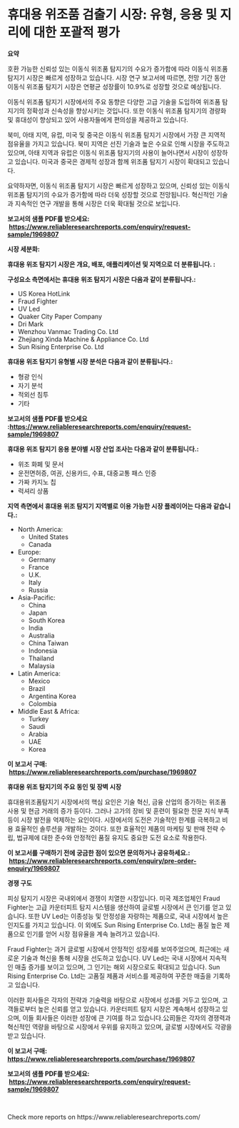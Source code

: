 <p><h1>휴대용 위조품 검출기 시장: 유형, 응용 및 지리에 대한 포괄적 평가</h1></p><p><strong>요약</strong></p>
<p><p>호환 가능한 신뢰성 있는 이동식 위조품 탐지기의 수요가 증가함에 따라 이동식 위조품 탐지기 시장은 빠르게 성장하고 있습니다. 시장 연구 보고서에 따르면, 전망 기간 동안 이동식 위조품 탐지기 시장은 연평균 성장률이 10.9%로 성장할 것으로 예상됩니다.</p><p>이동식 위조품 탐지기 시장에서의 주요 동향은 다양한 고급 기술을 도입하여 위조품 탐지기의 정확성과 신속성을 향상시키는 것입니다. 또한 이동식 위조품 탐지기의 경량화 및 휴대성이 향상되고 있어 사용자들에게 편의성을 제공하고 있습니다.</p><p>북미, 아태 지역, 유럽, 미국 및 중국은 이동식 위조품 탐지기 시장에서 가장 큰 지역적 점유율을 가지고 있습니다. 북미 지역은 선진 기술과 높은 수요로 인해 시장을 주도하고 있으며, 아태 지역과 유럽은 이동식 위조품 탐지기의 사용이 늘어나면서 시장이 성장하고 있습니다. 미국과 중국은 경제적 성장과 함께 위조품 탐지기 시장이 확대되고 있습니다.</p><p>요약하자면, 이동식 위조품 탐지기 시장은 빠르게 성장하고 있으며, 신뢰성 있는 이동식 위조품 탐지기의 수요가 증가함에 따라 더욱 성장할 것으로 전망됩니다. 혁신적인 기술과 지속적인 연구 개발을 통해 시장은 더욱 확대될 것으로 보입니다.</p></p>
<p><strong>보고서의 샘플 PDF를 받으세요: &nbsp;<a href="https://www.reliableresearchreports.com/enquiry/request-sample/1969807">https://www.reliableresearchreports.com/enquiry/request-sample/1969807</a></strong></p>
<p><strong>시장 세분화:</strong></p>
<p><strong> 휴대용 위조 탐지기 시장은 개요, 배포, 애플리케이션 및 지역으로 더 분류됩니다. :</strong></p>
<p><strong>구성요소 측면에서는 휴대용 위조 탐지기 시장은 다음과 같이 분류됩니다.:</strong></p>
<p><ul><li>US Korea HotLink</li><li>Fraud Fighter</li><li>UV Led</li><li>Quaker City Paper Company</li><li>Dri Mark</li><li>Wenzhou Vanmac Trading Co. Ltd</li><li>Zhejiang Xinda Machine & Appliance Co. Ltd</li><li>Sun Rising Enterprise Co. Ltd</li></ul></p>
<p><strong> 휴대용 위조 탐지기 유형별 시장 분석은 다음과 같이 분류됩니다.:</strong></p>
<p><ul><li>형광 인식</li><li>자기 분석</li><li>적외선 침투</li><li>기타</li></ul></p>
<p><strong>보고서의 샘플 PDF를 받으세요 :<a href="https://www.reliableresearchreports.com/enquiry/request-sample/1969807">https://www.reliableresearchreports.com/enquiry/request-sample/1969807</a></strong></p>
<p><strong> 휴대용 위조 탐지기 응용 분야별 시장 산업 조사는 다음과 같이 분류됩니다.:</strong></p>
<p><ul><li>위조 화폐 및 문서</li><li>운전면허증, 여권, 신용카드, 수표, 대중교통 패스 인증</li><li>가짜 카지노 칩</li><li>럭셔리 상품</li></ul></p>
<p><strong>지역 측면에서 휴대용 위조 탐지기 지역별로 이용 가능한 시장 플레이어는 다음과 같습니다.:</strong></p>
<p><ul>
    <li>
        North America:
        <ul>
            <li>United States</li>
            <li>Canada</li>
        </ul>
    </li>
    <li>
        Europe:
        <ul>
            <li>Germany</li>
            <li>France</li>
            <li>U.K.</li>
            <li>Italy</li>
            <li>Russia</li>
        </ul>
    </li>
    <li>
        Asia-Pacific:
        <ul>
            <li>China</li>
            <li>Japan</li>
            <li>South Korea</li>
            <li>India</li>
            <li>Australia</li>
            <li>China Taiwan</li>
            <li>Indonesia</li>
            <li>Thailand</li>
            <li>Malaysia</li>
        </ul>
    </li>
    <li>
        Latin America:
        <ul>
            <li>Mexico</li>
            <li>Brazil</li>
            <li>Argentina Korea</li>
            <li>Colombia</li>
        </ul>
    </li>
    <li>
        Middle East & Africa:
        <ul>
            <li>Turkey</li>
            <li>Saudi</li>
            <li>Arabia</li>
            <li>UAE</li>
            <li>Korea</li>
        </ul>
    </li>
    </ul></p>
<p><strong>이 보고서 구매: &nbsp;<a href="https://www.reliableresearchreports.com/purchase/1969807">https://www.reliableresearchreports.com/purchase/1969807</a></strong></p>
<p><strong>휴대용 위조 탐지기의 주요 동인 및 장벽 시장</strong></p>
<p><p>휴대용위조품탐지기 시장에서의 핵심 요인은 기술 혁신, 금융 산업의 증가하는 위조품 사용 및 현금 거래의 증가 등이다. 그러나 고가의 장비 및 훈련이 필요한 전문 지식 부족 등이 시장 발전을 억제하는 요인이다. 시장에서의 도전은 기술적인 한계를 극복하고 비용 효율적인 솔루션을 개발하는 것이다. 또한 효율적인 제품의 마케팅 및 판매 전략 수립, 법규제에 대한 준수와 안정적인 품질 유지도 중요한 도전 요소로 작용한다.</p></p>
<p><strong>이 보고서를 구매하기 전에 궁금한 점이 있으면 문의하거나 공유하세요.: &nbsp;<a href="https://www.reliableresearchreports.com/enquiry/pre-order-enquiry/1969807">https://www.reliableresearchreports.com/enquiry/pre-order-enquiry/1969807</a></strong></p>
<p><strong>경쟁 구도</strong></p>
<p><p>피싱 탐지기 시장은 국내외에서 경쟁이 치열한 시장입니다. 미국 제조업체인 Fraud Fighter는 고급 카운터피트 탐지 시스템을 생산하여 글로벌 시장에서 큰 인기를 얻고 있습니다. 또한 UV Led는 이종성능 및 안정성을 자랑하는 제품으로, 국내 시장에서 높은 인지도를 가지고 있습니다. 이 외에도 Sun Rising Enterprise Co. Ltd는 품질 높은 제품으로 인기를 얻어 시장 점유율을 계속 늘려가고 있습니다.</p><p>Fraud Fighter는 과거 글로벌 시장에서 안정적인 성장세를 보여주었으며, 최근에는 새로운 기술과 혁신을 통해 시장을 선도하고 있습니다. UV Led는 국내 시장에서 지속적인 매출 증가를 보이고 있으며, 그 인기는 해외 시장으로도 확대되고 있습니다. Sun Rising Enterprise Co. Ltd는 고품질 제품과 서비스를 제공하여 꾸준한 매출을 기록하고 있습니다.</p><p>이러한 회사들은 각자의 전략과 기술력을 바탕으로 시장에서 성과를 거두고 있으며, 고객들로부터 높은 신뢰를 얻고 있습니다. 카운터피트 탐지 시장은 계속해서 성장하고 있으며, 이들 회사들은 이러한 성장에 큰 기여를 하고 있습니다.公司들은 각자의 경쟁력과 혁신적인 역량을 바탕으로 시장에서 우위를 유지하고 있으며, 글로벌 시장에서도 각광을 받고 있습니다.</p></p>
<p><strong>이 보고서 구매: &nbsp; <a href="https://www.reliableresearchreports.com/purchase/1969807">https://www.reliableresearchreports.com/purchase/1969807</a></strong></p>
<p><strong>보고서의 샘플 PDF를 받으세요: &nbsp;<a href="https://www.reliableresearchreports.com/enquiry/request-sample/1969807">https://www.reliableresearchreports.com/enquiry/request-sample/1969807</a></strong><strong></strong></p>
<p>&nbsp;</p>
<p>Check more reports on https://www.reliableresearchreports.com/</p>